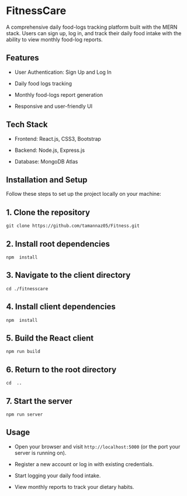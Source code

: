 FitnessCare
========================

A comprehensive daily food-logs tracking platform built with the MERN stack. Users can sign up, log in, and track their daily food intake with the ability to view monthly food-log reports.

Features
--------

-   User Authentication: Sign Up and Log In

-   Daily food logs tracking

-   Monthly food-logs report generation

-   Responsive and user-friendly UI

Tech Stack
----------

-   Frontend: React.js, CSS3, Bootstrap

-   Backend: Node.js, Express.js

-   Database: MongoDB Atlas

Installation and Setup
----------------------

Follow these steps to set up the project locally on your machine:

1\. Clone the repository
------------------------

`git clone https://github.com/tamannaz05/Fitness.git`

2\. Install root dependencies
-----------------------------

`npm  install  `

3\. Navigate to the client directory
------------------------------------

`cd ./fitnesscare `

4\. Install client dependencies
-------------------------------

`npm  install  `

5\. Build the React client
--------------------------

`npm run build `

6\. Return to the root directory
--------------------------------

`cd  ..  `

7\. Start the server
--------------------

`npm run server `

Usage
-----

-   Open your browser and visit `http://localhost:5000` (or the port your server is running on).

-   Register a new account or log in with existing credentials.

-   Start logging your daily food intake.

-   View monthly reports to track your dietary habits.